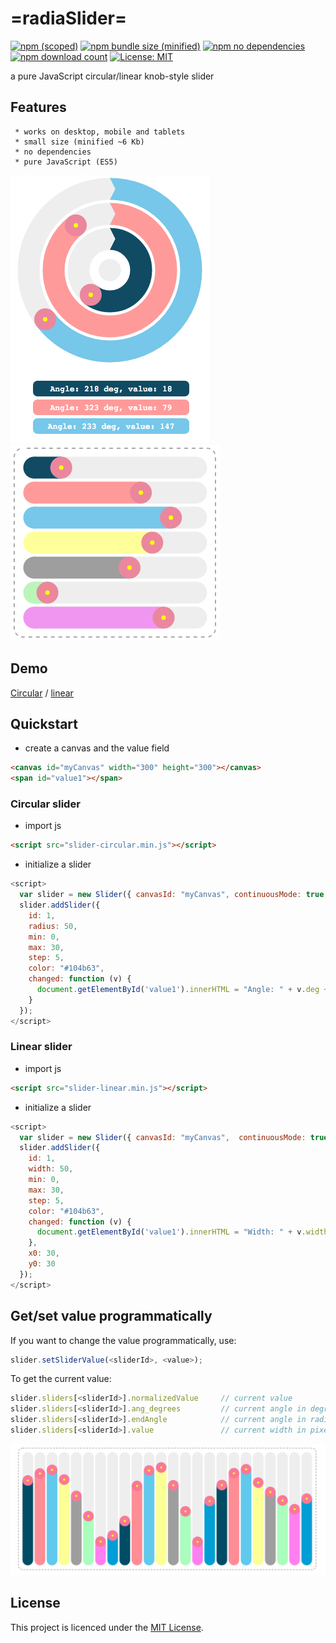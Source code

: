 # =radiaSlider=
[![npm (scoped)](https://img.shields.io/npm/v/@maslick/radiaslider.svg)](https://www.npmjs.com/package/@maslick/radiaslider)
[![npm bundle size (minified)](https://img.shields.io/badge/minified-6Kb-green.svg)](https://www.npmjs.com/package/@maslick/radiaslider)
[![npm no dependencies](https://img.shields.io/badge/dependencies-none-green.svg)](https://www.npmjs.com/package/@maslick/radiaslider)
[![npm download count](https://img.shields.io/npm/dt/@maslick/radiaslider.svg)](https://npmcharts.com/compare/@maslick/radiaslider?minimal=true)
[![License: MIT](https://img.shields.io/badge/License-MIT-blue.svg)](https://opensource.org/licenses/MIT)

a pure JavaScript circular/linear knob-style slider

## Features

```
 * works on desktop, mobile and tablets
 * small size (minified ~6 Kb)
 * no dependencies
 * pure JavaScript (ES5)
```

[![alt tag](img/screenshot1.png?raw=true "radioSlider circular")](https://maslick.github.io/radiaSlider/circular/)
[![alt tag](img/screenshot3.png?raw=true "radioSlider linear horizontal")](https://maslick.github.io/radiaSlider/linear/)


## Demo

[Circular](https://maslick.github.io/radiaSlider/circular/) / [linear](https://maslick.github.io/radiaSlider/linear/)


## Quickstart

- create a canvas and the value field
```html
<canvas id="myCanvas" width="300" height="300"></canvas>
<span id="value1"></span>
```
### Circular slider

- import js
```html
<script src="slider-circular.min.js"></script>
```
 - initialize a slider
```js
<script>
  var slider = new Slider({ canvasId: "myCanvas", continuousMode: true, x0: 150, y0: 150 });
  slider.addSlider({
    id: 1,
    radius: 50,
    min: 0,
    max: 30,
    step: 5,
    color: "#104b63",
    changed: function (v) {
      document.getElementById('value1').innerHTML = "Angle: " + v.deg + " deg, value: " + v.value;
    }
  });
</script>
```

### Linear slider

- import js
```html
<script src="slider-linear.min.js"></script>
```
 - initialize a slider
```js
<script>
  var slider = new Slider({ canvasId: "myCanvas",  continuousMode: true,  vertical: false });
  slider.addSlider({
    id: 1,
    width: 50,
    min: 0,
    max: 30,
    step: 5,
    color: "#104b63",
    changed: function (v) {
      document.getElementById('value1').innerHTML = "Width: " + v.width + " px, value: " + v.value;
    },
    x0: 30,
    y0: 30
  });
</script>
```

## Get/set value programmatically

If you want to change the value programmatically, use:
```js
slider.setSliderValue(<sliderId>, <value>);
```

To get the current value:
```js
slider.sliders[<sliderId>].normalizedValue     // current value
slider.sliders[<sliderId>].ang_degrees         // current angle in degrees (circular only)
slider.sliders[<sliderId>].endAngle            // current angle in radians (circular only)
slider.sliders[<sliderId>].value               // current width in pixels  (linear only)
```

![alt tag](img/screenshot4.png?raw=true "radioSlider karandashi")

## License

This project is licenced under the [MIT License](http://opensource.org/licenses/mit-license.html).
